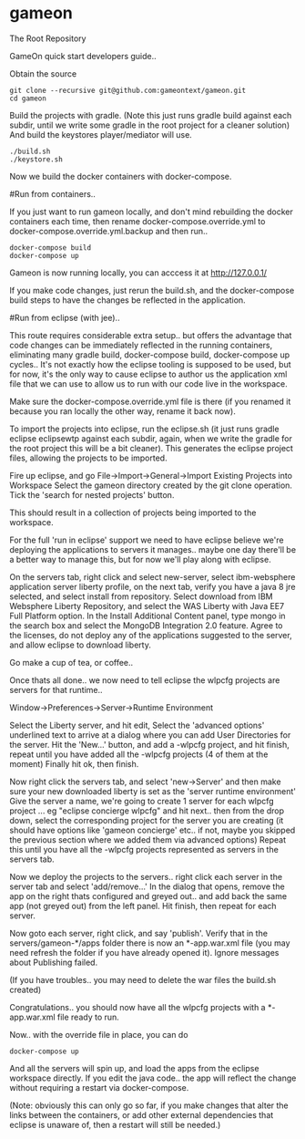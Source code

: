 # gameon
The Root Repository

GameOn quick start developers guide.. 

Obtain the source
```
git clone --recursive git@github.com:gameontext/gameon.git
cd gameon
```

Build the projects with gradle. (Note this just runs gradle build against each subdir, until we write some gradle in the root project for a cleaner solution) 
And build the keystores player/mediator will use.
```
./build.sh
./keystore.sh
```
Now we build the docker containers with docker-compose.

#Run from containers.. 

If you just want to run gameon locally, and don't mind rebuilding the docker containers each time, then rename docker-compose.override.yml to docker-compose.override.yml.backup  and then run.. 

```
docker-compose build
docker-compose up
```

Gameon is now running locally, you can acccess it at http://127.0.0.1/

If you make code changes, just rerun the build.sh, and the docker-compose build steps to have the changes be reflected in the application.

#Run from eclipse (with jee).. 

This route requires considerable extra setup.. but offers the advantage that code changes can be immediately reflected in the running containers, eliminating many gradle build, docker-compose build, docker-compose up cycles.. It's not exactly how the eclipse tooling is supposed to be used, but for now, it's the only way to cause eclipse to author us the application xml file that we can use to allow us to run with our code live in the workspace.

Make sure the docker-compose.override.yml file is there (if you renamed it because you ran locally the other way, rename it back now). 

To import the projects into eclipse, run the eclipse.sh (it just runs gradle eclipse eclipsewtp against each subdir, again, when we write the gradle for the root project this will be a bit cleaner). This generates the eclipse project files, allowing the projects to be imported.

Fire up eclipse, and go File->Import->General->Import Existing Projects into Workspace
Select the gameon directory created by the git clone operation.
Tick the 'search for nested projects' button.

This should result in a collection of projects being imported to the workspace.

For the full 'run in eclipse' support we need to have eclipse believe we're deploying the applications to servers it manages.. maybe one day there'll be a better way to manage this, but for now we'll play along with eclipse.

On the servers tab, right click and select new-server, select ibm-websphere application server liberty profile, on the next tab, verify you have a java 8 jre selected, and select install from repository. Select download from IBM Websphere Liberty Repository, and select the WAS Liberty with Java EE7 Full Platform option. In the Install Additional Content panel, type mongo in the search box and select the MongoDB Integration 2.0 feature. Agree to the licenses, do not deploy any of the applications suggested to the server, and allow eclipse to download liberty.

Go make a cup of tea, or coffee.. 

Once thats all done.. we now need to tell eclipse the wlpcfg projects are servers for that runtime..

Window->Preferences->Server->Runtime Environment

Select the Liberty server, and hit edit, Select the 'advanced options' underlined text to arrive at a dialog where you can add User Directories for the server. Hit the 'New...' button, and add a -wlpcfg project, and hit finish, repeat until you have added all the -wlpcfg projects (4 of them at the moment) Finally hit ok, then finish. 

Now right click the servers tab, and select 'new->Server' and then make sure your new downloaded liberty is set as the 'server runtime environment' Give the server a name, we're going to create 1 server for each wlpcfg project ... eg "eclipse concierge wlpcfg" and hit next.. then from the drop down, select the corresponding project for the server you are creating (it should have options like 'gameon concierge' etc.. if not, maybe you skipped the previous section where we added them via advanced options) Repeat this until you have all the -wlpcfg projects represented as servers in the servers tab.

Now we deploy the projects to the servers.. right click each server in the server tab and select 'add/remove...' In the dialog that opens, remove the app on the right thats configured and greyed out.. and add back the same app (not greyed out) from the left panel. Hit finish, then repeat for each server.

Now goto each server, right click, and say 'publish'. Verify that in the servers/gameon-*/apps folder there is now an *-app.war.xml file (you may need refresh the folder if you have already opened it). Ignore messages about Publishing failed.

(If you have troubles.. you may need to delete the war files the build.sh created)

Congratulations.. you should now have all the wlpcfg projects with a *-app.war.xml file ready to run. 

Now.. with the override file in place, you can do 

```
docker-compose up
```

And all the servers will spin up, and load the apps from the eclipse workspace directly. If you edit the java code.. the app will reflect the change without requiring a restart via docker-compose.

(Note: obviously this can only go so far, if you make changes that alter the links between the containers, or add other external dependencies that eclipse is unaware of, then a restart will still be needed.)













